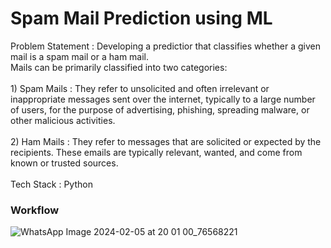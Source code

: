 <h1><b>Spam Mail Prediction using ML</b></h1>
Problem Statement : Developing a predictior that classifies whether a given mail is a spam mail or a ham mail.
<br>Mails can be primarily classified into two categories:</br>
<br>1) Spam Mails : They refer to unsolicited and often irrelevant or inappropriate messages sent over the internet, typically to a large number of users, for the purpose of advertising, phishing, spreading malware, or other malicious activities. </br>
<br>2) Ham Mails : They refer to messages that are solicited or expected by the recipients. These emails are typically relevant, wanted, and come from known or trusted sources.</br>
<br> Tech Stack : Python </br>
<h3><b> Workflow</b></h3>

![WhatsApp Image 2024-02-05 at 20 01 00_76568221](https://github.com/anandpanda3/Spam-Mail-Predictor/assets/123104076/c2564673-686e-42df-8f09-5b5add059e1c)
